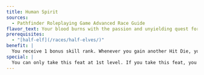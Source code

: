 ```yaml
---
title: Human Spirit
sources:
  - Pathfinder Roleplaying Game Advanced Race Guide
flavor_text: Your blood burns with the passion and unyielding quest for self-improvement displayed so prominently by your human relatives.
prerequisites:
  - "[half-elf](/races/half-elves/)"
benefit: |
  You receive 1 bonus skill rank. Whenever you gain another Hit Die, you gain an additional skill rank. You cannot gain more than four skill ranks in this way.
special: |
  You can only take this feat at 1st level. If you take this feat, you cannot take the Elven Spirit feat.
---
```


